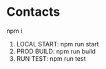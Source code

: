 # Contacts

npm i

1) LOCAL START: npm run start
2) PROD BUILD: npm run build
3) RUN TEST: npm run test
